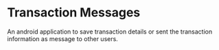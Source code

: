 # Transaction Messages
An android application to save transaction details or sent the transaction information as message to other users.
